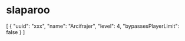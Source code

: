 # slaparoo


[
  {
    "uuid": "xxx",
    "name": "Arcifrajer",
    "level": 4,
    "bypassesPlayerLimit": false
  }
]

